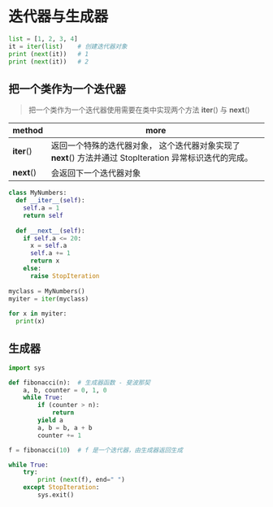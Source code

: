 # 迭代器与生成器

```python
list = [1, 2, 3, 4]
it = iter(list)    # 创建迭代器对象
print (next(it))   # 1
print (next(it))   # 2
```

## 把一个类作为一个迭代器

> 把一个类作为一个迭代器使用需要在类中实现两个方法 __iter__() 与 __next__() 

| method     | more                                                                                                     |
| ---------- | -------------------------------------------------------------------------------------------------------- |
| __iter__() | 返回一个特殊的迭代器对象， 这个迭代器对象实现了 __next__() 方法并通过 StopIteration 异常标识迭代的完成。 |
| __next__() | 会返回下一个迭代器对象                                                                                   |

```python
class MyNumbers:
  def __iter__(self):
    self.a = 1
    return self
 
  def __next__(self):
    if self.a <= 20:
      x = self.a
      self.a += 1
      return x
    else:
      raise StopIteration
 
myclass = MyNumbers()
myiter = iter(myclass)
 
for x in myiter:
  print(x)
```

## 生成器

```python
import sys

def fibonacci(n):  # 生成器函数 - 斐波那契
    a, b, counter = 0, 1, 0
    while True:
        if (counter > n):
            return
        yield a
        a, b = b, a + b
        counter += 1

f = fibonacci(10)  # f 是一个迭代器，由生成器返回生成

while True:
    try:
        print (next(f), end=" ")
    except StopIteration:
        sys.exit()
```